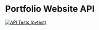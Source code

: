 # Portfolio Website API 
[![API Tests (pytest)](https://github.com/MikeChurvis/mikechurvis.com/workflows/API%20Tests%20(pytest)/badge.svg)](https://github.com/MikeChurvis/mikechurvis.com/actions/workflows/pytest.yml)
